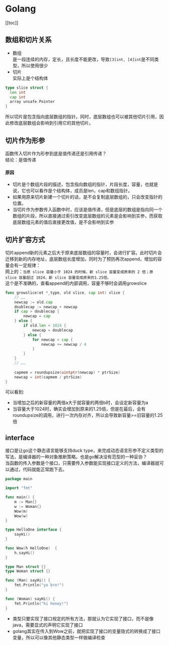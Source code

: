# Golang

[[toc]]

## 数组和切片关系
* 数组  
是一段连续的内存，定长，且长度不能更改，导致`[3]int, [4]int`是不同类型，所以使用很少
* 切片  
实际上是个结构体
```go
type slice struct {
  len int
  cap int
  array unsafe.Pointer
}
```
所以切片是包含指向底层数组的指针。同时，底层数组也可以被其他切片引用，因此修改底层数组会影响到引用它的其他切片。

## 切片作为形参
函数传入切片作为形参到底是值传递还是引用传递？  
结论：是值传递
#### 原因
* 切片是个数组片段的描述，包含指向数组的指针，片段长度，容量，也就是说，它也可以看作是个结构体，成员是len，cap和数组指针。  
* 如果用原来切片新建一个切片的话，是不会复制底层数组的，只会改变指针的位置。
* 当切片作为参数传入函数中时，应该是值传递，但是底层的数组是指向同一个数组的片段，所以直接通过索引改变底层数组的元素是会影响到实参，而获取底层数组元素的值后直接更改值，是不会影响到实参

## 切片扩容方式
切片append新的元素之后大于原来底层数组的容量时，会进行扩容。此时切片会迁移到新的内存地址，底层数组长度增加，同时为了预防再次append，增加的容量会有一定规律：  
网上的：`当原 slice 容量小于 1024 的时候，新 slice 容量变成原来的 2 倍；原 slice 容量超过 1024，新 slice 容量变成原来的1.25倍。`  
这个是不准确的，查看append的内部调用，容量不够时会调用growslice
```go
func growslice(et *_type, old slice, cap int) slice {
    // ……
    newcap := old.cap
	doublecap := newcap + newcap
	if cap > doublecap {
		newcap = cap
	} else {
		if old.len < 1024 {
			newcap = doublecap
		} else {
			for newcap < cap {
				newcap += newcap / 4
			}
		}
	}
	// ……
	
	capmem = roundupsize(uintptr(newcap) * ptrSize)
	newcap = int(capmem / ptrSize)
}
```
可以看到:
* 当增加之后的新容量的两倍a大于就容量的两倍b时，会设定新容量为a
* 当容量大于1024时，确实会增加到原来的1.25倍，但是在最后，会有roundupsize的调用，进行一次内存对齐，所以会导致新容量>=旧容量的1.25倍

## interface
   
接口是让go这个静态语言能够支持duck type，来完成动态语言形参不定义类型的写法，是编译器的一种对象推断策略。也是go解决没有范型的一种妥协？  
当函数的传入参数是个接口，只需要传入参数能实现接口定义的方法，编译器就可以通过，代码就能正常跑下去。
```go
package main

import "fmt"

func main() {
	m := Man{}
	w := Woman{}
	Wow(m)
	Wow(w)
}

type HelloOne interface {
	sayHi()
}

func Wow(h HelloOne)  {
	h.sayHi()
}

type Man struct {}
type Woman struct {}

func (Man) sayHi() {
	fmt.Println("yo bro!")
}

func (Woman) sayHi() {
	fmt.Println("hi honey!")
}
```
* 类型只要实现了接口规定的所有方法，那就认为它实现了接口，而不是像java，需要显式的声明它实现了接口
* golang其实在传入到Wow之前，就把实现了接口的变量隐式的转换成了接口变量，所以可以像其他静态类型一样做编译检查